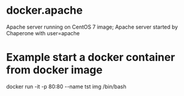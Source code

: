# docker.apache
Apache server running on CentOS 7 image;
Apache server started by Chaperone with user=apache

# Example start a docker container from docker image
docker run -it -p 80:80 --name tst img /bin/bash

